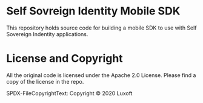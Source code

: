 # Self Sovreign Identity Mobile SDK
 This repository holds source code for building a mobile SDK to use with Self Sovereign Indentity applications.

# License and Copyright
All the original code is licensed under the Apache 2.0 License. Please find a copy of the license in the repo.

SPDX-FileCopyrightText: Copyright © 2020 Luxoft

